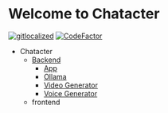 # Welcome to Chatacter

[![gitlocalized](https://gitlocalize.com/repo/10013/whole_project/badge.svg)](https://gitlocalize.com/repo/10013?utm_source=badge)
[![CodeFactor](https://www.codefactor.io/repository/github/alphaspheredotai/chatacter/badge)](https://www.codefactor.io/repository/github/alphaspheredotai/chatacter)

- Chatacter
    - [Backend](https://github.com/alphaspheredotai/chatacter_backend)
        - [App](https://github.com/alphaspheredotai/chatacter_backend_app)
        - [Ollama](https://github.com/AlphaSphereDotAI/chatacter_backend_ollama)
        - [Video Generator](https://github.com/alphaspheredotai/chatacter_backend_video_generator)
        - [Voice Generator](https://github.com/alphaspheredotai/chatacter_backend_voice_generator)
    - frontend
